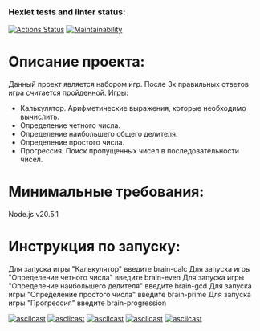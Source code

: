 ### Hexlet tests and linter status:
[![Actions Status](https://github.com/tatikor/frontend-project-44/workflows/hexlet-check/badge.svg)](https://github.com/tatikor/frontend-project-44/actions)
[![Maintainability](https://api.codeclimate.com/v1/badges/bc21a4d295ea9140cd3c/maintainability)](https://codeclimate.com/github/tatikor/frontend-project-44/maintainability)
# Описание проекта:
Данный проект является набором игр. После 3х правильных ответов игра считается пройденной. Игры:
- Калькулятор. Арифметические выражения, которые необходимо вычислить.
- Определение четного числа.
- Определение наибольшего общего делителя.
- Определение простого числа.
- Прогрессия. Поиск пропущенных чисел в последовательности чисел.

# Минимальные требования:
Node.js v20.5.1

# Инструкция по запуску:
Для запуска игры "Калькулятор" введите brain-calc
Для запуска игры "Определение четного числа" введите brain-even
Для запуска игры "Определение наибольшего делителя" введите brain-gcd
Для запуска игры "Определение простого числа" введите brain-prime
Для запуска игры "Прогрессия" введите brain-progression

[![asciicast](https://asciinema.org/a/AgcpVXYkm4hwqhX95oo84pvmT.svg)](https://asciinema.org/a/AgcpVXYkm4hwqhX95oo84pvmT)
[![asciicast](https://asciinema.org/a/tBC8Rk2mkXHbb4thKJ9NQvtbj.svg)](https://asciinema.org/a/tBC8Rk2mkXHbb4thKJ9NQvtbj)
[![asciicast](https://asciinema.org/a/LiMWNGq6FAD7siFZ1yYYyP3Cl.svg)](https://asciinema.org/a/LiMWNGq6FAD7siFZ1yYYyP3Cl)
[![asciicast](https://asciinema.org/a/qikcnm0X3HIXL46xDIji8QOPS.svg)](https://asciinema.org/a/qikcnm0X3HIXL46xDIji8QOPS)
[![asciicast](https://asciinema.org/a/5LC0xQBGQHj0xq7LyPWr3iLR1.svg)](https://asciinema.org/a/5LC0xQBGQHj0xq7LyPWr3iLR1)
